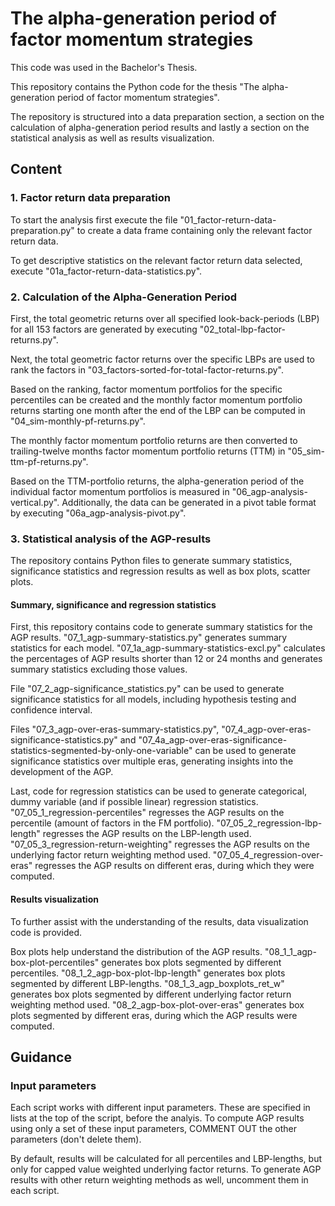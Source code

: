 # The alpha-generation period of factor momentum strategies

This code was used in the Bachelor's Thesis.

This repository contains the Python code for the thesis "The alpha-generation period of factor momentum strategies". 

The repository is structured into a data preparation section, a section on the calculation of alpha-generation period results and lastly a section on the statistical analysis as well as results visualization.

## Content
### 1. Factor return data preparation

To start the analysis first execute the file "01_factor-return-data-preparation.py" to create a data frame containing only the relevant factor return data.

To get descriptive statistics on the relevant factor return data selected, execute "01a_factor-return-data-statistics.py".


### 2. Calculation of the Alpha-Generation Period

First, the total geometric returns over all specified look-back-periods (LBP) for all 153 factors are generated by executing "02_total-lbp-factor-returns.py".

Next, the total geometric factor returns over the specific LBPs are used to rank the factors in "03_factors-sorted-for-total-factor-returns.py".

Based on the ranking, factor momentum portfolios for the specific percentiles can be created and the monthly factor momentum portfolio returns starting one month after the end of the LBP can be computed in "04_sim-monthly-pf-returns.py".

The monthly factor momentum portfolio returns are then converted to trailing-twelve months factor momentum portfolio returns (TTM) in "05_sim-ttm-pf-returns.py".

Based on the TTM-portfolio returns, the alpha-generation period of the individual factor momentum portfolios is measured in "06_agp-analysis-vertical.py". Additionally, the data can be generated in a pivot table format by executing "06a_agp-analysis-pivot.py".


### 3. Statistical analysis of the AGP-results
The repository contains Python files to generate summary statistics, significance statistics and regression results as well as box plots, scatter plots.


#### Summary, significance and regression statistics
First, this repository contains code to generate summary statistics for the AGP results. 
"07_1_agp-summary-statistics.py" generates summary statistics for each model. 
"07_1a_agp-summary-statistics-excl.py" calculates the percentages of AGP results shorter than 12 or 24 months and generates summary statistics excluding those values.

File "07_2_agp-significance_statistics.py" can be used to generate significance statistics for all models, including hypothesis testing and confidence interval.

Files "07_3_agp-over-eras-summary-statistics.py", "07_4_agp-over-eras-significance-statistics.py" and "07_4a_agp-over-eras-significance-statistics-segmented-by-only-one-variable" can be used to generate significance statistics over multiple eras, generating insights into the development of the AGP.

Last, code for regression statistics can be used to generate categorical, dummy variable (and if possible linear) regression statistics. 
"07_05_1_regression-percentiles" regresses the AGP results on the percentile (amount of factors in the FM portfolio).
"07_05_2_regression-lbp-length" regresses the AGP results on the LBP-length used.
"07_05_3_regression-return-weighting" regresses the AGP results on the underlying factor return weighting method used.
"07_05_4_regression-over-eras" regresses the AGP results on different eras, during which they were computed.

#### Results visualization
To further assist with the understanding of the results, data visualization code is provided.

Box plots help understand the distribution of the AGP results. 
"08_1_1_agp-box-plot-percentiles" generates box plots segmented by different percentiles.
"08_1_2_agp-box-plot-lbp-length" generates box plots segmented by different LBP-lengths.
"08_1_3_agp_boxplots_ret_w" generates box plots segmented by different underlying factor return weighting method used.
"08_2_agp-box-plot-over-eras" generates box plots segmented by different eras, during which the AGP results were computed.


## Guidance
### Input parameters
Each script works with different input parameters. These are specified in lists at the top of the script, before the analyis.
To compute AGP results using only a set of these input parameters, COMMENT OUT the other parameters (don't delete them).

By default, results will be calculated for all percentiles and LBP-lengths, but only for capped value weighted underlying factor returns. To generate AGP results with other return weighting methods as well, uncomment them in each script.



